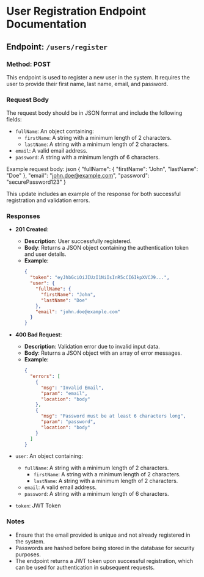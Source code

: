 # User Registration Endpoint Documentation

## Endpoint: `/users/register`

### Method: POST

This endpoint is used to register a new user in the system. It requires the user to provide their first name, last name, email, and password.

### Request Body

The request body should be in JSON format and include the following fields:

- `fullName`: An object containing:
  - `firstName`: A string with a minimum length of 2 characters.
  - `lastName`: A string with a minimum length of 2 characters.
- `email`: A valid email address.
- `password`: A string with a minimum length of 6 characters.

Example request body:
json
{
"fullName": {
"firstName": "John",
"lastName": "Doe"
},
"email": "john.doe@example.com",
"password": "securePassword123"
}

This update includes an example of the response for both successful registration and validation errors.


### Responses

- **201 Created**: 
  - **Description**: User successfully registered.
  - **Body**: Returns a JSON object containing the authentication token and user details.
  - **Example**:
    ```json
    {
      "token": "eyJhbGciOiJIUzI1NiIsInR5cCI6IkpXVCJ9...",
      "user": {
        "fullName": {
          "firstName": "John",
          "lastName": "Doe"
        },
        "email": "john.doe@example.com"
      }
    }
    ```

- **400 Bad Request**: 
  - **Description**: Validation error due to invalid input data.
  - **Body**: Returns a JSON object with an array of error messages.
  - **Example**:
    ```json
    {
      "errors": [
        {
          "msg": "Invalid Email",
          "param": "email",
          "location": "body"
        },
        {
          "msg": "Password must be at least 6 characters long",
          "param": "password",
          "location": "body"
        }
      ]
    }
    ```

- `user`: An object containing:
  - `fullName`: A string with a minimum length of 2 characters.
    - `firstName`: A string with a minimum length of 2 characters.
    - `lastName`: A string with a minimum length of 2 characters.
  - `email`: A valid email address.
  - `password`: A string with a minimum length of 6 characters.
- `token`: JWT Token

### Notes

- Ensure that the email provided is unique and not already registered in the system.
- Passwords are hashed before being stored in the database for security purposes.
- The endpoint returns a JWT token upon successful registration, which can be used for authentication in subsequent requests.